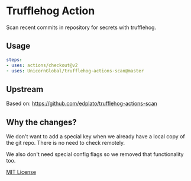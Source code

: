 # Trufflehog Action

Scan recent commits in repository for secrets with trufflehog.

## Usage

```yaml
steps:
- uses: actions/checkout@v2
- uses: UnicornGlobal/trufflehog-actions-scan@master
```

## Upstream

Based on: https://github.com/edplato/trufflehog-actions-scan

## Why the changes?

We don't want to add a special key when we already have
a local copy of the git repo. There is no need to check remotely.

We also don't need special config flags so we removed that
functionality too.

[MIT License](LICENSE)
